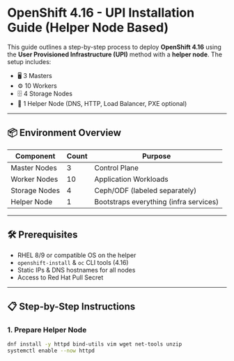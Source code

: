 # OpenShift 4.16 - UPI Installation Guide (Helper Node Based)

This guide outlines a step-by-step process to deploy **OpenShift 4.16** using the **User Provisioned Infrastructure (UPI)** method with a **helper node**. The setup includes:
- 🖥️ 3 Masters
- ⚙️ 10 Workers
- 🗄️ 4 Storage Nodes
- 🧰 1 Helper Node (DNS, HTTP, Load Balancer, PXE optional)

---

## 📦 Environment Overview

| Component       | Count | Purpose                                |
|----------------|-------|----------------------------------------|
| Master Nodes    | 3     | Control Plane                          |
| Worker Nodes    | 10    | Application Workloads                  |
| Storage Nodes   | 4     | Ceph/ODF (labeled separately)          |
| Helper Node     | 1     | Bootstraps everything (infra services) |

---

## 🛠️ Prerequisites

- RHEL 8/9 or compatible OS on the helper
- `openshift-install` & `oc` CLI tools (4.16)
- Static IPs & DNS hostnames for all nodes
- Access to Red Hat Pull Secret

---

## 📋 Step-by-Step Instructions

### 1. Prepare Helper Node

```bash
dnf install -y httpd bind-utils vim wget net-tools unzip
systemctl enable --now httpd
